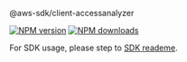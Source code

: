 @aws-sdk/client-accessanalyzer

[![NPM version](https://img.shields.io/npm/v/@aws-sdk/client-accessanalyzer/beta.svg)](https://www.npmjs.com/package/@aws-sdk/client-accessanalyzer)
[![NPM downloads](https://img.shields.io/npm/dm/@aws-sdk/client-accessanalyzer.svg)](https://www.npmjs.com/package/@aws-sdk/client-accessanalyzer)

For SDK usage, please step to [SDK reademe](https://github.com/aws/aws-sdk-js-v3).
